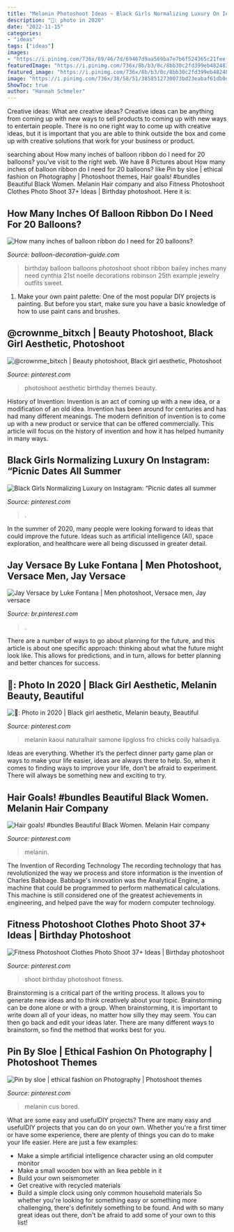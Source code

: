 ```yaml
---
title: "Melanin Photoshoot Ideas ~ Black Girls Normalizing Luxury On Instagram: “picnic Dates All Summer"
description: "🌹: photo in 2020"
date: "2022-11-15"
categories:
- "ideas"
tags: ["ideas"]
images:
- "https://i.pinimg.com/736x/69/46/7d/69467d9aa569ba7e7b6f524365c21fee.jpg"
featuredImage: "https://i.pinimg.com/736x/8b/b3/0c/8bb30c2fd399eb48248358b1066355bf.jpg"
featured_image: "https://i.pinimg.com/736x/8b/b3/0c/8bb30c2fd399eb48248358b1066355bf.jpg"
image: "https://i.pinimg.com/736x/38/58/51/3858512730073bd23eabaf61db0d9ee2.jpg"
ShowToc: true
author: "Hannah Schmeler"
---
```



Creative ideas: What are creative ideas?
Creative ideas can be anything from coming up with new ways to sell products to coming up with new ways to entertain people. There is no one right way to come up with creative ideas, but it is important that you are able to think outside the box and come up with creative solutions that work for your business or product.

	

		
searching about How many inches of balloon ribbon do I need for 20 balloons? you've visit to the right web. We have 8 Pictures about How many inches of balloon ribbon do I need for 20 balloons? like Pin by sloe | ethical fashion on Photography | Photoshoot themes, Hair goals! #bundles Beautiful Black Women. Melanin Hair company and also Fitness Photoshoot Clothes Photo Shoot 37+ Ideas | Birthday photoshoot. Here it is:
		
    
## How Many Inches Of Balloon Ribbon Do I Need For 20 Balloons?

<img loading=lazy src="https://www.balloon-decoration-guide.com/images/how-many-inches-of-balloon-ribbon-do-i-need-for-20-balloons-21886354.jpg" onerror="this.onerror=null;this.src='https://tse3.mm.bing.net/th?id=OIP.jV1MBYZro8_2vfeouMvBzAAAAA&amp;pid=15.1';" alt="How many inches of balloon ribbon do I need for 20 balloons?">

_Source: balloon-decoration-guide.com_

>birthday balloon balloons photoshoot shoot ribbon bailey inches many need cynthia 21st noelle decorations robinson 25th example jewelry outfits sweet. 

	

1. Make your own paint palette: One of the most popular DIY projects is painting. But before you start, make sure you have a basic knowledge of how to use paint cans and brushes.

    
## @crownme_bitxch | Beauty Photoshoot, Black Girl Aesthetic, Photoshoot

<img loading=lazy src="https://i.pinimg.com/736x/38/58/51/3858512730073bd23eabaf61db0d9ee2.jpg" onerror="this.onerror=null;this.src='https://tse2.mm.bing.net/th?id=OIP.OI2kym5eSElC00Jk8xsa0AHaLH&amp;pid=15.1';" alt="@crownme_bitxch | Beauty photoshoot, Black girl aesthetic, Photoshoot">

_Source: pinterest.com_

>photoshoot aesthetic birthday themes beauty. 

	

History of Invention:
Invention is an act of coming up with a new idea, or a modification of an old idea. Invention has been around for centuries and has had many different meanings. The modern definition of invention is to come up with a new product or service that can be offered commercially. This article will focus on the history of invention and how it has helped humanity in many ways.

    
## Black Girls Normalizing Luxury On Instagram: “Picnic Dates All Summer

<img loading=lazy src="https://i.pinimg.com/736x/69/46/7d/69467d9aa569ba7e7b6f524365c21fee.jpg" onerror="this.onerror=null;this.src='https://tse4.mm.bing.net/th?id=OIP.aEFJbaFyknRf3PRi8GsHdwHaHa&amp;pid=15.1';" alt="Black Girls Normalizing Luxury on Instagram: “Picnic dates all summer">

_Source: pinterest.com_

>. 

	

In the summer of 2020, many people were looking forward to ideas that could improve the future. Ideas such as artificial intelligence (AI), space exploration, and healthcare were all being discussed in greater detail. 

    
## Jay Versace By Luke Fontana | Men Photoshoot, Versace Men, Jay Versace

<img loading=lazy src="https://i.pinimg.com/736x/74/3f/16/743f16e0f6153150961fa0942f35a9c5.jpg" onerror="this.onerror=null;this.src='https://tse2.mm.bing.net/th?id=OIP.aSdtyblKZCmYTayAdC9vSwHaLf&amp;pid=15.1';" alt="Jay Versace by Luke Fontana | Men photoshoot, Versace men, Jay versace">

_Source: br.pinterest.com_

>. 

	

There are a number of ways to go about planning for the future, and this article is about one specific approach: thinking about what the future might look like. This allows for predictions, and in turn, allows for better planning and better chances for success.

    
## 🌹: Photo In 2020 | Black Girl Aesthetic, Melanin Beauty, Beautiful

<img loading=lazy src="https://i.pinimg.com/736x/8b/b3/0c/8bb30c2fd399eb48248358b1066355bf.jpg" onerror="this.onerror=null;this.src='https://tse4.mm.bing.net/th?id=OIP.j6KPPyEAT4x_4TlTSb7kLgHaFE&amp;pid=15.1';" alt="🌹: Photo in 2020 | Black girl aesthetic, Melanin beauty, Beautiful">

_Source: pinterest.com_

>melanin kaoui naturalhair samone lipgloss fro chicks coily halsadiya. 

	

Ideas are everything. Whether it’s the perfect dinner party game plan or ways to make your life easier, ideas are always there to help. So, when it comes to finding ways to improve your life, don’t be afraid to experiment. There will always be something new and exciting to try.

    
## Hair Goals! #bundles Beautiful Black Women. Melanin Hair Company

<img loading=lazy src="https://i.pinimg.com/736x/5f/d5/5d/5fd55d1639f99266d5ef1e6d0b325446.jpg" onerror="this.onerror=null;this.src='https://tse1.mm.bing.net/th?id=OIP.hvNkKN2k4In_ESCi1K7vRgHaJB&amp;pid=15.1';" alt="Hair goals! #bundles Beautiful Black Women. Melanin Hair company">

_Source: pinterest.com_

>melanin. 

	

The Invention of Recording Technology
The recording technology that has revolutionized the way we process and store information is the invention of Charles Babbage. Babbage's innovation was the Analytical Engine, a machine that could be programmed to perform mathematical calculations. This machine is still considered one of the greatest achievements in engineering, and helped pave the way for modern computer technology.

    
## Fitness Photoshoot Clothes Photo Shoot 37+ Ideas | Birthday Photoshoot

<img loading=lazy src="https://i.pinimg.com/originals/d2/41/06/d2410613f1359b00a269efe49d916f45.jpg" onerror="this.onerror=null;this.src='https://tse3.mm.bing.net/th?id=OIP.Fh65Z5tyG3C8cqrHmjuFGwAAAA&amp;pid=15.1';" alt="Fitness Photoshoot Clothes Photo Shoot 37+ Ideas | Birthday photoshoot">

_Source: pinterest.com_

>shoot birthday photoshoot fitness. 

	

Brainstorming is a critical part of the writing process. It allows you to generate new ideas and to think creatively about your topic. Brainstorming can be done alone or with a group. When brainstorming, it is important to write down all of your ideas, no matter how silly they may seem. You can then go back and edit your ideas later. There are many different ways to brainstorm, so find the method that works best for you.

    
## Pin By Sloe | Ethical Fashion On Photography | Photoshoot Themes

<img loading=lazy src="https://i.pinimg.com/736x/3d/9b/14/3d9b14cf506cb02d1370285b66dc36e1.jpg" onerror="this.onerror=null;this.src='https://tse4.mm.bing.net/th?id=OIP.22lN0FxMTCRbqwVgLl8VTgHaHP&amp;pid=15.1';" alt="Pin by sloe | ethical fashion on Photography | Photoshoot themes">

_Source: pinterest.com_

>melanin cus bored. 

	

What are some easy and usefulDIY projects?
There are many easy and usefulDIY projects that you can do on your own. Whether you're a first timer or have some experience, there are plenty of things you can do to make your life easier. Here are just a few examples: 
- Make a simple artificial intelligence character using an old computer monitor 
- Make a small wooden box with an Ikea pebble in it 
- Build your own seismometer 
- Get creative with recycled materials 
- Build a simple clock using only common household materials 
So whether you're looking for something easy or something more challenging, there's definitely something to be found. And with so many great ideas out there, don't be afraid to add some of your own to this list!

